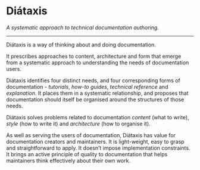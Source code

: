 Diátaxis
========

_A systematic approach to technical documentation authoring._

---

Diátaxis is a way of thinking about and doing documentation.

It prescribes approaches to content, architecture and form that emerge from a
systematic approach to understanding the needs of documentation users.

Diátaxis identifies four distinct needs, and four corresponding forms of
documentation - _tutorials_, _how-to guides_, _technical reference_ and
_explanation_. It places them in a systematic relationship, and proposes that
documentation should itself be organised around the structures of those needs.

Diátaxis solves problems related to documentation _content_ (what to write),
_style_ (how to write it) and _architecture_ (how to organise it).

As well as serving the users of documentation, Diátaxis has value for
documentation creators and maintainers. It is light-weight, easy to grasp and
straightforward to apply. It doesn’t impose implementation constraints. It
brings an active principle of quality to documentation that helps maintainers
think effectively about their own work.

